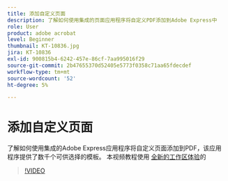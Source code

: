 ```yaml
---
title: 添加自定义页面
description: 了解如何使用集成的页面应用程序将自定义PDF添加到Adobe Express中
role: User
product: adobe acrobat
level: Beginner
thumbnail: KT-10836.jpg
jira: KT-10836
exl-id: 900815b4-6242-457e-86cf-7aa995016f29
source-git-commit: 2b47655370d52405e5773f0358c71aa65fdecdef
workflow-type: tm+mt
source-wordcount: '52'
ht-degree: 5%

---
```


# 添加自定义页面

了解如何使用集成的Adobe Express应用程序将自定义页面添加到PDF，该应用程序提供了数千个可供选择的模板。 本视频教程使用 [全新的工作区体验](new-workspace.md)的

>[!VIDEO](https://video.tv.adobe.com/v/347331?quality=12&learn=on&hidetitle=true)

